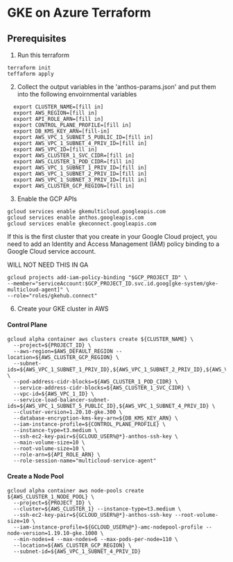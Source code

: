 # GKE on Azure Terraform

## Prerequisites

1. Run  this terraform
```
terraform init
teffaform apply
```

2. Collect the output variables in the 'anthos-params.json' and put them into the following envoirnmental variables
```
  export CLUSTER_NAME=[fill in]
  export AWS_REGION=[fill in]
  export API_ROLE_ARN=[fill in]
  export CONTROL_PLANE_PROFILE=[fill in]
  export DB_KMS_KEY_ARN=[fill-in]
  export AWS_VPC_1_SUBNET_5_PUBLIC_ID=[fill in]
  export AWS_VPC_1_SUBNET_4_PRIV_ID=[fill in]
  export AWS_VPC_ID=[fill in]
  export AWS_CLUSTER_1_SVC_CIDR=[fill in]
  export AWS_CLUSTER_1_POD_CIDR=[fill in]
  export AWS_VPC_1_SUBNET_1_PRIV_ID=[fill in]
  export AWS_VPC_1_SUBNET_2_PRIV_ID=[fill in]
  export AWS_VPC_1_SUBNET_3_PRIV_ID=[fill in]
  export AWS_CLUSTER_GCP_REGION=[fill in]
  ```

 3. Enable the GCP APIs
 ```
gcloud services enable gkemulticloud.googleapis.com
gcloud services enable anthos.googleapis.com
gcloud services enable gkeconnect.googleapis.com
```

If this is the first cluster that you create in your Google Cloud project, you need to add an Identity and Access Management (IAM) policy binding to a Google Cloud service account.

 WILL NOT NEED THIS IN GA

```
gcloud projects add-iam-policy-binding "$GCP_PROJECT_ID" \
--member="serviceAccount:$GCP_PROJECT_ID.svc.id.goog[gke-system/gke-multicloud-agent]" \
--role="roles/gkehub.connect"
```




6. Create your GKE cluster in AWS

#### Control Plane


```
gcloud alpha container aws clusters create ${CLUSTER_NAME} \
  --project=${PROJECT_ID} \
  --aws-region=$AWS_DEFAULT_REGION --location=${AWS_CLUSTER_GCP_REGION} \
  --subnet-ids=${AWS_VPC_1_SUBNET_1_PRIV_ID},${AWS_VPC_1_SUBNET_2_PRIV_ID},${AWS_VPC_1_SUBNET_3_PRIV_ID} \
  --pod-address-cidr-blocks=${AWS_CLUSTER_1_POD_CIDR} \
  --service-address-cidr-blocks=${AWS_CLUSTER_1_SVC_CIDR} \
  --vpc-id=${AWS_VPC_1_ID} \
  --service-load-balancer-subnet-ids=${AWS_VPC_1_SUBNET_5_PUBLIC_ID},${AWS_VPC_1_SUBNET_4_PRIV_ID} \
  --cluster-version=1.20.10-gke.300 \
  --database-encryption-kms-key-arn=${DB_KMS_KEY_ARN} \
  --iam-instance-profile=${CONTROL_PLANE_PROFILE} \
  --instance-type=t3.medium \
  --ssh-ec2-key-pair=${GCLOUD_USER%@*}-anthos-ssh-key \
  --main-volume-size=10 \
  --root-volume-size=10 \
  --role-arn=${API_ROLE_ARN} \
  --role-session-name="multicloud-service-agent"
```
#### Create a Node Pool

```
gcloud alpha container aws node-pools create ${AWS_CLUSTER_1_NODE_POOL} \
  --project=${PROJECT_ID} \
  --cluster=${AWS_CLUSTER_1} --instance-type=t3.medium \
  --ssh-ec2-key-pair=${GCLOUD_USER%@*}-anthos-ssh-key --root-volume-size=10 \
  --iam-instance-profile=${GCLOUD_USER%@*}-amc-nodepool-profile --node-version=1.19.10-gke.1000 \
  --min-nodes=4 --max-nodes=6 --max-pods-per-node=110 \
  --location=${AWS_CLUSTER_GCP_REGION} \
  --subnet-id=${AWS_VPC_1_SUBNET_4_PRIV_ID}
```